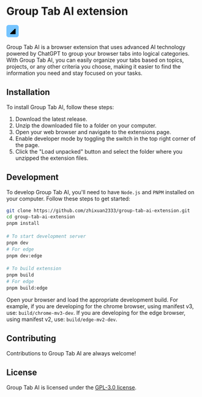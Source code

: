 # Group Tab AI extension

<img src="./assets/icon.png" width="32">

Group Tab AI is a browser extension that uses advanced AI technology powered by ChatGPT to group your browser tabs into logical categories. With Group Tab AI, you can easily organize your tabs based on topics, projects, or any other criteria you choose, making it easier to find the information you need and stay focused on your tasks.

## Installation

To install Group Tab AI, follow these steps:

1. Download the latest release.
2. Unzip the downloaded file to a folder on your computer.
3. Open your web browser and navigate to the extensions page.
4. Enable developer mode by toggling the switch in the top right corner of the page.
5. Click the "Load unpacked" button and select the folder where you unzipped the extension files.

## Development

To develop Group Tab AI, you'll need to have `Node.js` and `PNPM` installed on your computer. Follow these steps to get started:

```bash
git clone https://github.com/zhixuan2333/group-tab-ai-extension.git
cd group-tab-ai-extension
pnpm install

# To start development server
pnpm dev
# For edge
pnpm dev:edge

# To build extension
pnpm build
# For edge
pnpm build:edge
```

Open your browser and load the appropriate development build. For example, if you are developing for the chrome browser, using manifest v3, use: `build/chrome-mv3-dev`. If you are developing for the edge browser, using manifest v2, use: `build/edge-mv2-dev`.

## Contributing

Contributions to Group Tab AI are always welcome!

## License

Group Tab AI is licensed under the [GPL-3.0 license](LICENSE).
